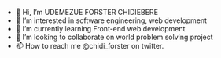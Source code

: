 - 👋 Hi, I’m UDEMEZUE FORSTER CHIDIEBERE
- 👀 I’m interested in software engineering, web development
- 🌱 I’m currently learning Front-end web development
- 💞️ I’m looking to collaborate on world problem solving project
- 📫 How to reach me @chidi_forster on twitter.

<!---
Forster112/Forster112 is a ✨ special ✨ repository because its `README.md` (this file) appears on your GitHub profile.
You can click the Preview link to take a look at your changes.
--->
